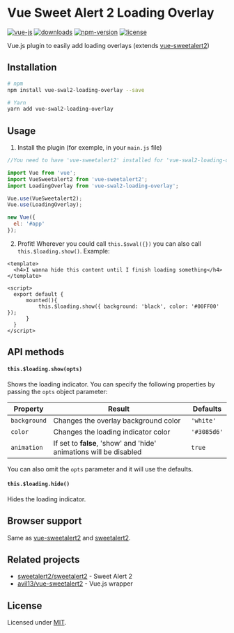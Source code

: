 # Vue Sweet Alert 2 Loading Overlay
[![vue-js](https://img.shields.io/badge/vue.js-2.x-brightgreen.svg?maxAge=604800)](https://vuejs.org/)
[![downloads](https://img.shields.io/npm/dt/vue-swal2-loading-overlay.svg)](http://npm-stats.com/~packages/vue-swal2-loading-overlay)
[![npm-version](https://img.shields.io/npm/v/vue-swal2-loading-overlay.svg)](https://www.npmjs.com/package/vue-swal2-loading-overlay)
[![license](https://img.shields.io/github/license/patrickpissurno/vue-swal2-loading-overlay.svg?maxAge=1800)](https://github.com/patrickpissurno/vue-swal2-loading-overlay/blob/master/LICENSE)

Vue.js plugin to easily add loading overlays (extends [vue-sweetalert2](https://github.com/avil13/vue-sweetalert2))

## Installation
```bash
# npm
npm install vue-swal2-loading-overlay --save

# Yarn
yarn add vue-swal2-loading-overlay
```

## Usage
1. Install the plugin (for exemple, in your ```main.js``` file)
```js
//You need to have 'vue-sweetalert2' installed for 'vue-swal2-loading-overlay' to work

import Vue from 'vue';
import VueSweetalert2 from 'vue-sweetalert2';
import LoadingOverlay from 'vue-swal2-loading-overlay';

Vue.use(VueSweetalert2);
Vue.use(LoadingOverlay);

new Vue({
  el: '#app'
});
```
2. Profit! Wherever you could call ```this.$swal({})``` you can also call ```this.$loading.show()```. Example:
```vue
<template>
  <h4>I wanna hide this content until I finish loading something</h4>
</template>

<script>
  export default {
      mounted(){
          this.$loading.show({ background: 'black', color: '#00FF00' });
      }
  }
</script>
```

## API methods
#### ```this.$loading.show(opts)```
Shows the loading indicator. You can specify the following properties by passing the ```opts``` object parameter:

Property | Result | Defaults
--- | --- | ---
```background``` | Changes the overlay background color | ```'white'```
```color``` | Changes the loading indicator color | ```'#3085d6'```
```animation``` | If set to **false**, 'show' and 'hide' animations will be disabled | ```true```

You can also omit the ``` opts ``` parameter and it will use the defaults.

#### ```this.$loading.hide()```
Hides the loading indicator.

## Browser support
Same as [vue-sweetalert2](https://github.com/avil13/vue-sweetalert2) and [sweetalert2](https://github.com/sweetalert2/sweetalert2).

## Related projects
- [sweetalert2/sweetalert2](https://github.com/sweetalert2/sweetalert2) - Sweet Alert 2
- [avil13/vue-sweetalert2](https://github.com/avil13/vue-sweetalert2) - Vue.js wrapper

## License
Licensed under [MIT](https://github.com/patrickpissurno/vue-swal2-loading-overlay/blob/master/LICENSE).
